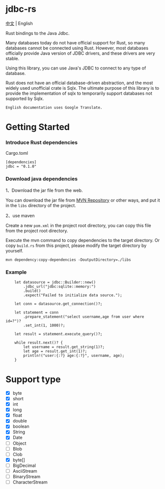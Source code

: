 # jdbc-rs

[中文](./README_cn.md) | English

Rust bindings to the Java Jdbc.

Many databases today do not have official support for Rust, so many databases cannot be connected using Rust. However, most databases officially provide Java version of JDBC drivers, and these drivers are very stable.

Using this library, you can use Java's JDBC to connect to any type of database.

Rust does not have an official database-driven abstraction, and the most widely used unofficial crate is Sqlx. The ultimate purpose of this library is to provide the implementation of sqlx to temporarily support databases not supported by Sqlx.

`English documentation uses Google Translate.`

# Getting Started

### Introduce Rust dependencies

Cargo.toml
```
[dependencies]
jdbc = "0.1.0"
```

### Download java dependencies

1、Download the jar file from the web.

You can download the jar file from [MVN Repository](https://mvnrepository.com/) or other ways, and put it in the `libs` directory of the project.

2、use maven

Create a new `pom.xml` in the project root directory, you can copy this file from the project root directory.

Execute the mvn command to copy dependencies to the target directory. Or copy `build.rs` from this project, please modify the target directory by yourself.

```
mvn dependency:copy-dependencies -DoutputDirectory=./libs
```

### Example

```
    let datasource = jdbc::Builder::new()
        .jdbc_url("jdbc:sqlite::memory:")
        .build()
        .expect("Failed to initialize data source.");

    let conn = datasource.get_connection()?;

    let statement = conn
        .prepare_statement("select username,age from user where id=?")?
        .set_int(1, 1000)?;

    let result = statement.execute_query()?;

    while result.next()? {
        let username = result.get_string(1)?;
        let age = result.get_int(1)?;
        println!("user:{:?} age:{:?}", username, age);
    }
```

# Support type

- [x] byte
- [x] short
- [x] int
- [x] long
- [x] float
- [x] double
- [x] boolean
- [x] String
- [x] Date
- [ ] Object
- [ ] Blob
- [ ] Clob
- [x] byte[]
- [ ] BigDecimal
- [ ] AsciiStream
- [ ] BinaryStream
- [ ] CharacterStream
